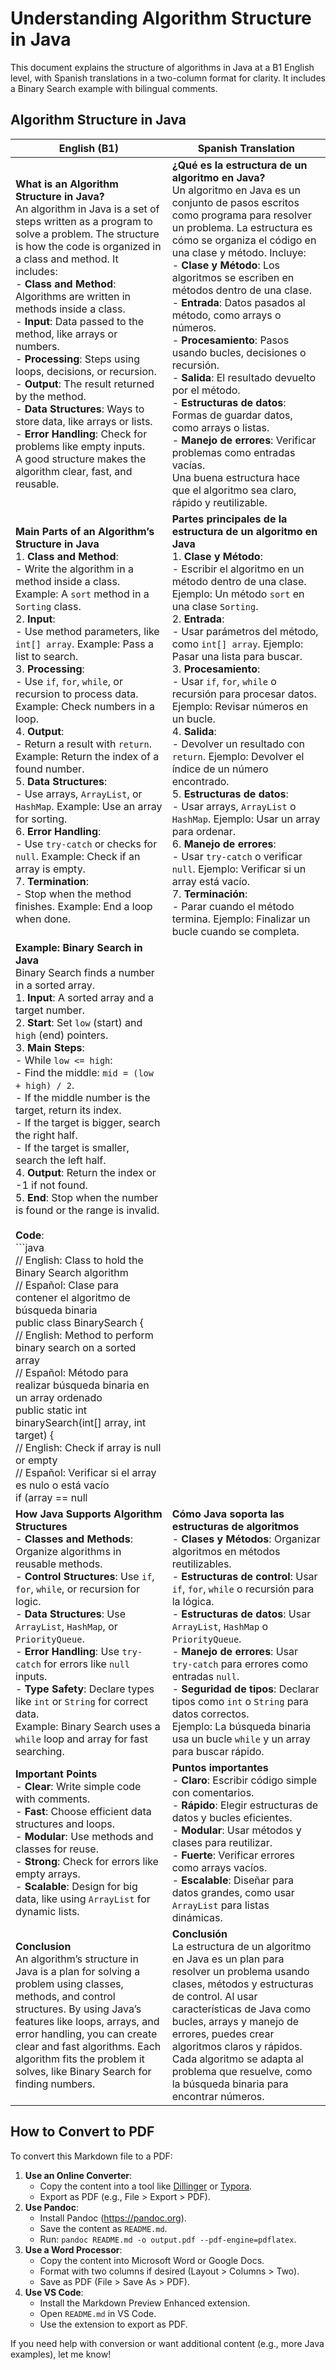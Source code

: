 # Understanding Algorithm Structure in Java

This document explains the structure of algorithms in Java at a B1 English level, with Spanish translations in a two-column format for clarity. It includes a Binary Search example with bilingual comments.

## Algorithm Structure in Java

| **English (B1)** | **Spanish Translation** |
|------------------|-------------------------|
| **What is an Algorithm Structure in Java?**<br>An algorithm in Java is a set of steps written as a program to solve a problem. The structure is how the code is organized in a class and method. It includes:<br>- **Class and Method**: Algorithms are written in methods inside a class.<br>- **Input**: Data passed to the method, like arrays or numbers.<br>- **Processing**: Steps using loops, decisions, or recursion.<br>- **Output**: The result returned by the method.<br>- **Data Structures**: Ways to store data, like arrays or lists.<br>- **Error Handling**: Check for problems like empty inputs.<br>A good structure makes the algorithm clear, fast, and reusable. | **¿Qué es la estructura de un algoritmo en Java?**<br>Un algoritmo en Java es un conjunto de pasos escritos como programa para resolver un problema. La estructura es cómo se organiza el código en una clase y método. Incluye:<br>- **Clase y Método**: Los algoritmos se escriben en métodos dentro de una clase.<br>- **Entrada**: Datos pasados al método, como arrays o números.<br>- **Procesamiento**: Pasos usando bucles, decisiones o recursión.<br>- **Salida**: El resultado devuelto por el método.<br>- **Estructuras de datos**: Formas de guardar datos, como arrays o listas.<br>- **Manejo de errores**: Verificar problemas como entradas vacías.<br>Una buena estructura hace que el algoritmo sea claro, rápido y reutilizable. |
| **Main Parts of an Algorithm’s Structure in Java**<br>1. **Class and Method**:<br>   - Write the algorithm in a method inside a class. Example: A `sort` method in a `Sorting` class.<br>2. **Input**:<br>   - Use method parameters, like `int[] array`. Example: Pass a list to search.<br>3. **Processing**:<br>   - Use `if`, `for`, `while`, or recursion to process data. Example: Check numbers in a loop.<br>4. **Output**:<br>   - Return a result with `return`. Example: Return the index of a found number.<br>5. **Data Structures**:<br>   - Use arrays, `ArrayList`, or `HashMap`. Example: Use an array for sorting.<br>6. **Error Handling**:<br>   - Use `try-catch` or checks for `null`. Example: Check if an array is empty.<br>7. **Termination**:<br>   - Stop when the method finishes. Example: End a loop when done. | **Partes principales de la estructura de un algoritmo en Java**<br>1. **Clase y Método**:<br>   - Escribir el algoritmo en un método dentro de una clase. Ejemplo: Un método `sort` en una clase `Sorting`.<br>2. **Entrada**:<br>   - Usar parámetros del método, como `int[] array`. Ejemplo: Pasar una lista para buscar.<br>3. **Procesamiento**:<br>   - Usar `if`, `for`, `while` o recursión para procesar datos. Ejemplo: Revisar números en un bucle.<br>4. **Salida**:<br>   - Devolver un resultado con `return`. Ejemplo: Devolver el índice de un número encontrado.<br>5. **Estructuras de datos**:<br>   - Usar arrays, `ArrayList` o `HashMap`. Ejemplo: Usar un array para ordenar.<br>6. **Manejo de errores**:<br>   - Usar `try-catch` o verificar `null`. Ejemplo: Verificar si un array está vacío.<br>7. **Terminación**:<br>   - Parar cuando el método termina. Ejemplo: Finalizar un bucle cuando se completa. |
| **Example: Binary Search in Java**<br>Binary Search finds a number in a sorted array.<br>1. **Input**: A sorted array and a target number.<br>2. **Start**: Set `low` (start) and `high` (end) pointers.<br>3. **Main Steps**:<br>   - While `low <= high`:<br>     - Find the middle: `mid = (low + high) / 2`.<br>     - If the middle number is the target, return its index.<br>     - If the target is bigger, search the right half.<br>     - If the target is smaller, search the left half.<br>4. **Output**: Return the index or -1 if not found.<br>5. **End**: Stop when the number is found or the range is invalid.<br><br>**Code**:<br>```java<br>// English: Class to hold the Binary Search algorithm<br>// Español: Clase para contener el algoritmo de búsqueda binaria<br>public class BinarySearch {<br>    // English: Method to perform binary search on a sorted array<br>    // Español: Método para realizar búsqueda binaria en un array ordenado<br>    public static int binarySearch(int[] array, int target) {<br>        // English: Check if array is null or empty<br>        // Español: Verificar si el array es nulo o está vacío<br>        if (array == null || array.length == 0) {<br>            return -1; // English: Return -1 if invalid input<br>                       // Español: Devolver -1 si la entrada es inválida<br>        }<br>        // English: Initialize pointers for the start and end of the array<br>        // Español: Inicializar punteros para el inicio y el final del array<br>        int low = 0;<br>        int high = array.length - 1;<br>        // English: Loop while the search range is valid<br>        // Español: Bucle mientras el rango de búsqueda sea válido<br>        while (low <= high) {<br>            // English: Calculate the middle index<br>            // Español: Calcular el índice medio<br>            int mid = (low + high) / 2;<br>            // English: If the middle element is the target, return its index<br>            // Español: Si el elemento medio es el objetivo, devolver su índice<br>            if (array[mid] == target) {<br>                return mid;<br>            }<br>            // English: If target is greater, search the right half<br>            // Español: Si el objetivo es mayor, buscar en la mitad derecha<br>            else if (array[mid] < target) {<br>                low = mid + 1;<br>            }<br>            // English: If target is smaller, search the left half<br>            // Español: Si el objetivo es menor, buscar en la mitad izquierda<br>            else {<br>                high = mid - 1;<br>            }<br>        }<br>        // English: Return -1 if the target is not found<br>        // Español: Devolver -1 si el objetivo no se encuentra<br>        return -1;<br>    }<br>}<br>```<br>**Structure**:<br>- **Control**: `while` loop with `if` decisions.<br>- **Data**: Sorted array (`int[]`).<br>- **Speed**: Fast, checks fewer items each time. | **Ejemplo: Búsqueda binaria en Java**<br>La búsqueda binaria encuentra un número en un array ordenado.<br>1. **Entrada**: Un array ordenado y un número objetivo.<br>2. **Inicio**: Establecer punteros `low` (inicio) y `high` (final).<br>3. **Pasos principales**:<br>   - Mientras `low <= high`:<br>     - Encontrar el medio: `mid = (low + high) / 2`.<br>     - Si el número del medio es el objetivo, devolver su índice.<br>     - Si el objetivo es mayor, buscar en la mitad derecha.<br>     - Si el objetivo es menor, buscar en la mitad izquierda.<br>4. **Salida**: Devolver el índice o -1 si no se encuentra.<br>5. **Fin**: Parar cuando se encuentra el número o el rango es inválido.<br><br>**Código**:<br>```java<br>// English: Class to hold the Binary Search algorithm<br>// Español: Clase para contener el algoritmo de búsqueda binaria<br>public class BinarySearch {<br>    // English: Method to perform binary search on a sorted array<br>    // Español: Método para realizar búsqueda binaria en un array ordenado<br>    public static int binarySearch(int[] array, int target) {<br>        // English: Check if array is null or empty<br>        // Español: Verificar si el array es nulo o está vacío<br>        if (array == null || array.length == 0) {<br>            return -1; // English: Return -1 if invalid input<br>                       // Español: Devolver -1 si la entrada es inválida<br>        }<br>        // English: Initialize pointers for the start and end of the array<br>        // Español: Inicializar punteros para el inicio y el final del array<br>        int low = 0;<br>        int high = array.length - 1;<br>        // English: Loop while the search range is valid<br>        // Español: Bucle mientras el rango de búsqueda sea válido<br>        while (low <= high) {<br>            // English: Calculate the middle index<br>            // Español: Calcular el índice medio<br>            int mid = (low + high) / 2;<br>            // English: If the middle element is the target, return its index<br>            // Español: Si el elemento medio es el objetivo, devolver su índice<br>            if (array[mid] == target) {<br>                return mid;<br>            }<br>            // English: If target is greater, search the right half<br>            // Español: Si el objetivo es mayor, buscar en la mitad derecha<br>            else if (array[mid] < target) {<br>                low = mid + 1;<br>            }<br>            // English: If target is smaller, search the left half<br>            // Español: Si el objetivo es menor, buscar en la mitad izquierda<br>            else {<br>                high = mid - 1;<br>            }<br>        }<br>        // English: Return -1 if the target is not found<br>        // Español: Devolver -1 si el objetivo no se encuentra<br>        return -1;<br>    }<br>}<br>```<br>**Estructura**:<br>- **Control**: Bucle `while` con decisiones `if`.<br>- **Datos**: Array ordenado (`int[]`).<br>- **Velocidad**: Rápido, revisa menos elementos cada vez. |
| **How Java Supports Algorithm Structures**<br>- **Classes and Methods**: Organize algorithms in reusable methods.<br>- **Control Structures**: Use `if`, `for`, `while`, or recursion for logic.<br>- **Data Structures**: Use `ArrayList`, `HashMap`, or `PriorityQueue`.<br>- **Error Handling**: Use `try-catch` for errors like `null` inputs.<br>- **Type Safety**: Declare types like `int` or `String` for correct data.<br>Example: Binary Search uses a `while` loop and array for fast searching. | **Cómo Java soporta las estructuras de algoritmos**<br>- **Clases y Métodos**: Organizar algoritmos en métodos reutilizables.<br>- **Estructuras de control**: Usar `if`, `for`, `while` o recursión para la lógica.<br>- **Estructuras de datos**: Usar `ArrayList`, `HashMap` o `PriorityQueue`.<br>- **Manejo de errores**: Usar `try-catch` para errores como entradas `null`.<br>- **Seguridad de tipos**: Declarar tipos como `int` o `String` para datos correctos.<br>Ejemplo: La búsqueda binaria usa un bucle `while` y un array para buscar rápido. |
| **Important Points**<br>- **Clear**: Write simple code with comments.<br>- **Fast**: Choose efficient data structures and loops.<br>- **Modular**: Use methods and classes for reuse.<br>- **Strong**: Check for errors like empty arrays.<br>- **Scalable**: Design for big data, like using `ArrayList` for dynamic lists. | **Puntos importantes**<br>- **Claro**: Escribir código simple con comentarios.<br>- **Rápido**: Elegir estructuras de datos y bucles eficientes.<br>- **Modular**: Usar métodos y clases para reutilizar.<br>- **Fuerte**: Verificar errores como arrays vacíos.<br>- **Escalable**: Diseñar para datos grandes, como usar `ArrayList` para listas dinámicas. |
| **Conclusion**<br>An algorithm’s structure in Java is a plan for solving a problem using classes, methods, and control structures. By using Java’s features like loops, arrays, and error handling, you can create clear and fast algorithms. Each algorithm fits the problem it solves, like Binary Search for finding numbers. | **Conclusión**<br>La estructura de un algoritmo en Java es un plan para resolver un problema usando clases, métodos y estructuras de control. Al usar características de Java como bucles, arrays y manejo de errores, puedes crear algoritmos claros y rápidos. Cada algoritmo se adapta al problema que resuelve, como la búsqueda binaria para encontrar números. |

## How to Convert to PDF

To convert this Markdown file to a PDF:
1. **Use an Online Converter**:
   - Copy the content into a tool like [Dillinger](https://dillinger.io) or [Typora](https://typora.io).
   - Export as PDF (e.g., File > Export > PDF).
2. **Use Pandoc**:
   - Install Pandoc (https://pandoc.org).
   - Save the content as `README.md`.
   - Run: `pandoc README.md -o output.pdf --pdf-engine=pdflatex`.
3. **Use a Word Processor**:
   - Copy the content into Microsoft Word or Google Docs.
   - Format with two columns if desired (Layout > Columns > Two).
   - Save as PDF (File > Save As > PDF).
4. **Use VS Code**:
   - Install the Markdown Preview Enhanced extension.
   - Open `README.md` in VS Code.
   - Use the extension to export as PDF.

If you need help with conversion or want additional content (e.g., more Java examples), let me know!